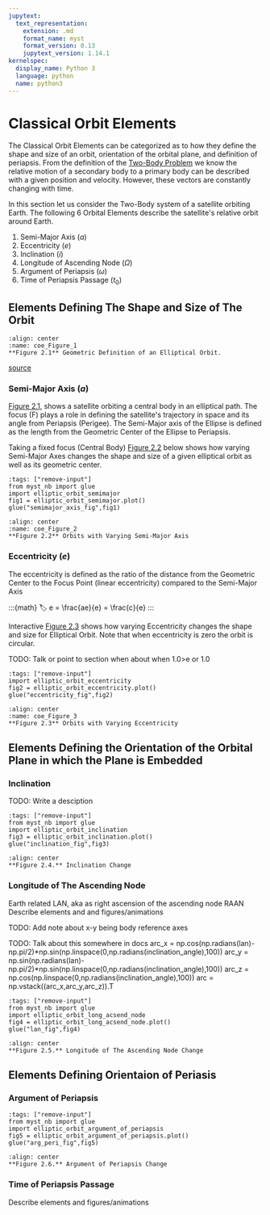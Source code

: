 ```yaml
---
jupytext:
  text_representation:
    extension: .md
    format_name: myst
    format_version: 0.13
    jupytext_version: 1.14.1
kernelspec:
  display_name: Python 3
  language: python
  name: python3
---
```



# Classical Orbit Elements

The Classical Orbit Elements can be categorized as to how they define the shape and size of an orbit, orientation of the orbital plane, and definition of periapsis. From the definition of the [Two-Body Problem](Two_Body_Problem.md) we know the relative motion of a secondary body to a primary body can be described with a given position and velocity. However, these vectors are constantly changing with time. 

In this section let us consider the Two-Body system of a satellite orbiting Earth. The following 6 Orbital Elements describe the satellite's relative orbit around Earth. 

1. Semi-Major Axis ($a$)
2. Eccentricity ($e$)
3. Inclination  ($i$)
4. Longitude of Ascending Node ($\Omega$)
5. Argument of Periapsis ($\omega$)
6. Time of Periapsis Passage ($t_0$)

## Elements Defining The Shape and Size of The Orbit

```{figure} ./images/elliptic_orbit_image.jpeg
:align: center
:name: coe_Figure_1
**Figure 2.1** Geometric Definition of an Elliptical Orbit.
```

[source](https://space.stackexchange.com/questions/28361/spiraling-out-from-circular-orbit-to-escape-via-low-thrust-what-is-%CE%B3-gamma#:~:text=by%20uhoh%27s%20comment-,Source,-It%20is%20just)

### Semi-Major Axis ($a$)

[Figure 2.1](coe_Figure_1), shows a satellite orbiting a central body in an elliptical path. The focus (F) plays a role in defining the satellite's trajectory in space and its angle from Periapsis (Perigee). The Semi-Major axis of the Ellipse is defined as the length from the Geometric Center of the Ellipse to Periapsis. 

Taking a fixed focus (Central Body) [Figure 2.2](coe_Figure_2) below shows how varying Semi-Major Axes changes the shape and size of a given elliptical orbit as well as its geometric center. 

```{code-cell} ipython3
:tags: ["remove-input"]
from myst_nb import glue
import elliptic_orbit_semimajor
fig1 = elliptic_orbit_semimajor.plot()
glue("semimajor_axis_fig",fig1)
```

```{glue:figure} semimajor_axis_fig
:align: center
:name: coe_Figure_2
**Figure 2.2** Orbits with Varying Semi-Major Axis
```


### Eccentricity ($e$)

The eccentricity is defined as the ratio of the distance from the Geometric Center to the Focus Point (linear eccentricity) compared to the Semi-Major Axis 

:::{math}
:label:
e = \frac{ae}{e} = \frac{c}{e}
:::

Interactive [Figure 2.3](coe_Figure_3) shows how varying Eccentricity changes the shape and size for Elliptical Orbit. Note that when eccentricity is zero the orbit is circular.

TODO: Talk or point to section when about when 1.0>e or 1.0

```{code-cell} ipython3
:tags: ["remove-input"]
import elliptic_orbit_eccentricity
fig2 = elliptic_orbit_eccentricity.plot()
glue("eccentricity_fig",fig2)
```

```{glue:figure} eccentricity_fig
:align: center
:name: coe_Figure_3
**Figure 2.3** Orbits with Varying Eccentricity
```

## Elements Defining the Orientation of the Orbital Plane in which the Plane is Embedded

### Inclination

TODO: Write a desciption

```{code-cell} ipython3
:tags: ["remove-input"]
from myst_nb import glue
import elliptic_orbit_inclination
fig3 = elliptic_orbit_inclination.plot()
glue("inclination_fig",fig3)
```

```{glue:figure} inclination_fig
:align: center
**Figure 2.4.** Inclination Change
```

### Longitude of The Ascending Node

Earth related LAN, aka as  right ascension of the ascending node RAAN
Describe elements and and figures/animations

TODO: Add note about x-y being body reference axes

TODO: Talk about this somewhere in docs
arc_x = np.cos(np.radians(lan)-np.pi/2)*np.sin(np.linspace(0,np.radians(inclination_angle),100))
arc_y = np.sin(np.radians(lan)-np.pi/2)*np.sin(np.linspace(0,np.radians(inclination_angle),100))
arc_z = np.cos(np.linspace(0,np.radians(inclination_angle),100))
arc = np.vstack((arc_x,arc_y,arc_z)).T

```{code-cell} ipython3
:tags: ["remove-input"]
from myst_nb import glue
import elliptic_orbit_long_acsend_node
fig4 = elliptic_orbit_long_acsend_node.plot()
glue("lan_fig",fig4)
```

```{glue:figure} lan_fig
:align: center
**Figure 2.5.** Longitude of The Ascending Node Change
```

## Elements Defining Orientaion of Periasis

### Argument of Periapsis

```{code-cell} ipython3
:tags: ["remove-input"]
from myst_nb import glue
import elliptic_orbit_argument_of_periapsis
fig5 = elliptic_orbit_argument_of_periapsis.plot()
glue("arg_peri_fig",fig5)
```

```{glue:figure} arg_peri_fig
:align: center
**Figure 2.6.** Argument of Periapsis Change
```

### Time of Periapsis Passage

Describe elements and figures/animations
